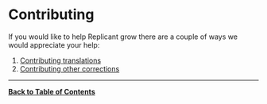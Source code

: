 Contributing
============
If you would like to help Replicant grow there are a couple of ways we would appreciate your help:

1. [Contributing translations](../docs/CONTRIBUTING-TRANSLATIONS.md)
2. [Contributing other corrections](../docs/CONTRIBUTING-CORRECTIONS.md)


---

**[Back to Table of Contents](../README.md)**
